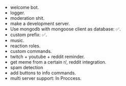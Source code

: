 - welcome bot.
- logger.
- moderation shit.
- make a development server.
- Use mongodb with mongoose client as database: ✅.
- custom prefix: ✅.
- music.
- reaction roles.
- custom commands.
- twitch + youtube + reddit reminder.
- get meme from a certain r/, reddit integration.
- spam detection
- add buttons to info commands.
- multi server support: In Proccess.
